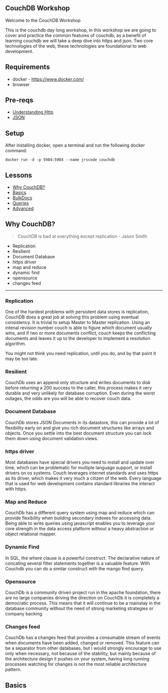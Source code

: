 ## CouchDB Workshop

Welcome to the CouchDB Workshop 

This is the couchdb day long workshop, in this workshop we are going to cover and practice the common features of couchdb, as a benefit of learning couchdb we will take a deep dive into https and json. Two core technologies of the web, these technologies are foundational to web development.

## Requirements

* docker - https://www.docker.com/
* browser

## Pre-reqs

* [Understanding Http](/understanding-http.md)
* [JSON](/json.md)

## Setup

After installing docker, open a terminal and run the following docker command:

```
docker run -d -p 5984:5984 --name jrscode couchdb
```

## Lessons

* [Why CouchDB?](0-why/)
* [Basics](1-basics/)
* [BulkDocs](2-bulkdocs/)
* [Queries](3-queries/)
* [Advanced](4-advanced/)

## Why CouchDB?

> CouchDB is bad at everything except replication - Jason Smith

* Replication 
* Resilient
* Document Database
* https driver
* map and reduce
* dynamic find
* opensource
* changes feed

---

### Replication

One of the hardest problems with persistent data stores is replication, CouchDB does a great job at solving this problem using eventual consistency. It is trivial to setup Master to Master replication. Using an intenal revision number couch is able to figure which document usually wins, and if two or more documents conflict, couch keeps the conflicting documents and leaves it up to the developer to implement a resolution algorithm.

You might not think you need replication, until you do, and by that point it may be too late.

### Resilient

CouchDb uses an append only structure and writes documents to disk before returning a 200 success to the caller, this process makes it very durable and very unlikely for database corruption. Even during the worst outages, the odds are you will be able to recover couch data.

### Document Database

CouchDb stores JSON Documents in its datastore, this can provide a lot of flexibility early on and give you rich document structures like arrays and objects. Once you settle into the best document structure you can lock them down using document validation views.

### https driver

Most databases have special drivers you need to install and update over time, which can be problematic for multiple language support, or install drivers on os systems. Couch leverages internet standards and uses https as its driver, which makes it very much a citizen of the web. Every language that is used for web development contains standard libraries the interact with https.

### Map and Reduce

CouchDb has a different query system using map and reduce which can provide flexibility when building secondary indexes for accessing data. Being able to write queries using javascript enables you to leverage your core strength in the data access platform without a heavy abstraction or object relational mapper.

### Dynamic Find

In SQL, the where clause is a powerful construct. The declarative nature of concating several filter statements together is a valuable feature. With Couchdb you can do a similar construct with the mango find query.

### Opensource

CouchDb is a community driven project run in the apache foundation, there are no large companies driving the direction on CouchDb it is completely a democratic process. This means that it will continue to be a mainstay in the database community without the need of strong marketing strategies or company backing.

### Changes feed

CouchDb has a changes feed that provides a consumable stream of events when documents have been added, changed or removed. This feature can be a separator from other databases, but I would strongly encourage to use only when necessary, not because of the stability, but mainly because of the architecture design it pushes on your system, having long running processes watching for changes is not the most reliable architecture pattern.

## Basics


 
